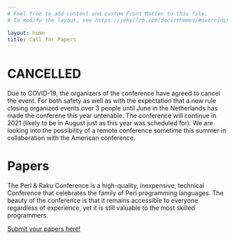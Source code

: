 ```yaml
---
# Feel free to add content and custom Front Matter to this file.
# To modify the layout, see https://jekyllrb.com/docs/themes/#overriding-theme-defaults

layout: home
title: Call for Papers
---
```


# CANCELLED

Due to COVID-19, the organizers of the conference have agreed to cancel the event. For both safety as well as with the expectation that a new rule closing organized events over 3 people until June in the Netherlands has made the conferene this year untenable. The conference will continue in 2021 (likely to be in August just as this year was scheduled for). We are looking into the possibility of a remote conference sometime this summer in collaboration with the American conference.

# Papers

The Perl & Raku Conference is a high-quality, inexpensive, technical Conference that celebrates the family of Perl programming languages. The beauty of the conference is that it remains accessible to everyone regardless of experience, yet it is still valuable to the most skilled programmers.

[Submit your papers here!](https://act.perlconference.org/tprc-2020-amsterdam/)

